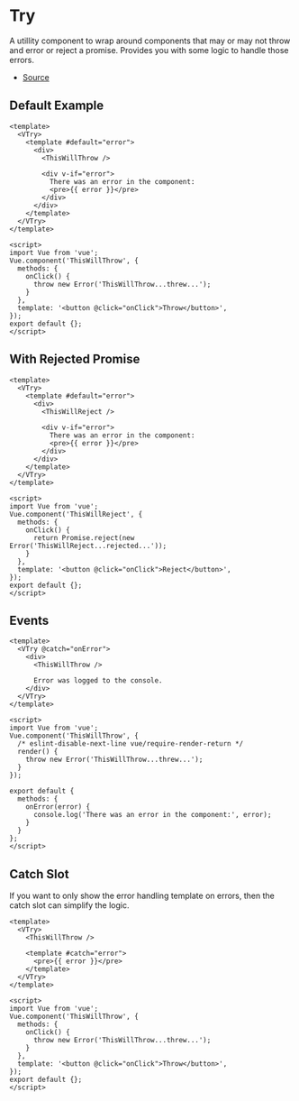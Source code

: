 # Try

A utillity component to wrap around components that may or may not throw and error or reject a promise. Provides you with some logic to handle those errors.

- [Source](https://github.com/AustinGil/vuetensils/blob/master/src/components/VTry/VTry.vue)

## Default Example

```vue live
<template>
  <VTry>
    <template #default="error">
      <div>
        <ThisWillThrow />
  
        <div v-if="error">
          There was an error in the component:
          <pre>{{ error }}</pre>
        </div>
      </div>
    </template>
  </VTry>
</template>

<script>
import Vue from 'vue';
Vue.component('ThisWillThrow', {
  methods: {
    onClick() {
      throw new Error('ThisWillThrow...threw...');
    }
  },
  template: '<button @click="onClick">Throw</button>',
});
export default {};
</script>
```

## With Rejected Promise

```vue live
<template>
  <VTry>
    <template #default="error">
      <div>
        <ThisWillReject />
  
        <div v-if="error">
          There was an error in the component:
          <pre>{{ error }}</pre>
        </div>
      </div>
    </template>
  </VTry>
</template>

<script>
import Vue from 'vue';
Vue.component('ThisWillReject', {
  methods: {
    onClick() {
      return Promise.reject(new Error('ThisWillReject...rejected...'));
    }
  },
  template: '<button @click="onClick">Reject</button>',
});
export default {};
</script>
```


## Events

```vue live
<template>
  <VTry @catch="onError">
    <div>
      <ThisWillThrow />
  
      Error was logged to the console.
    </div>
  </VTry>
</template>

<script>
import Vue from 'vue';
Vue.component('ThisWillThrow', {
  /* eslint-disable-next-line vue/require-render-return */
  render() {
    throw new Error('ThisWillThrow...threw...');
  }
});

export default {
  methods: {
    onError(error) {
      console.log('There was an error in the component:', error);
    }
  }
};
</script>
```

## Catch Slot

If you want to only show the error handling template on errors, then the catch slot can simplify the logic.

```vue live
<template>
  <VTry>
    <ThisWillThrow />

    <template #catch="error">
      <pre>{{ error }}</pre>
    </template>
  </VTry>
</template>

<script>
import Vue from 'vue';
Vue.component('ThisWillThrow', {
  methods: {
    onClick() {
      throw new Error('ThisWillThrow...threw...');
    }
  },
  template: '<button @click="onClick">Throw</button>',
});
export default {};
</script>
```
